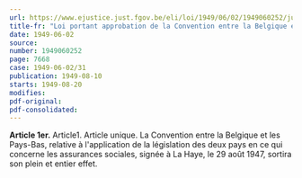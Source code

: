 ```yaml
---
url: https://www.ejustice.just.fgov.be/eli/loi/1949/06/02/1949060252/justel
title-fr: "Loi portant approbation de la Convention entre la Belgique et les Pays-Bas, relative à l'application de la législation des deux pays en ce qui concerne les assurances sociales, signée à La Haye, le 29 août 1947. <Voir CN : 1947-08-29/30>"
date: 1949-06-02
source:
number: 1949060252
page: 7668
case: 1949-06-02/31
publication: 1949-08-10
starts: 1949-08-20
modifies:
pdf-original:
pdf-consolidated:
---
```


**Article 1er.** Article1. Article unique. La Convention entre la Belgique et les Pays-Bas, relative à l'application de la législation des deux pays en ce qui concerne les assurances sociales, signée à La Haye, le 29 août 1947, sortira son plein et entier effet.
